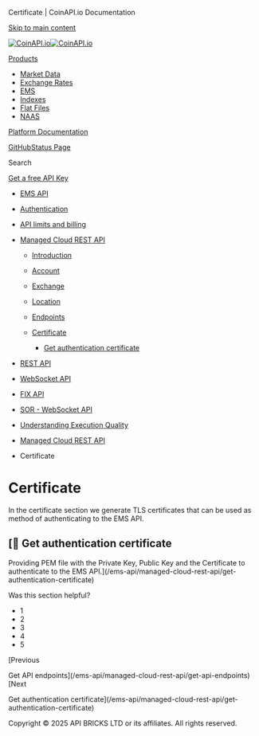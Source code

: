 Certificate | CoinAPI.io Documentation




[Skip to main content](#__docusaurus_skipToContent_fallback)

[![CoinAPI.io](/img/logo.svg)![CoinAPI.io](/img/logo.svg)](https://www.coinapi.io)

[Products](/ems-api/managed-cloud-rest-api/certificate)

* [Market Data](/market-data/)
* [Exchange Rates](/exchange-rates-api/)
* [EMS](/ems-api/)
* [Indexes](/indexes-api/)
* [Flat Files](/flat-files-api/)
* [NAAS](/naas-api/)

[Platform Documentation](/general/authentication)

[GitHub](https://github.com/api-bricks/api-bricks-sdk)[Status Page](https://status.coinapi.io)

Search

[Get a free API Key](https://console.coinapi.io/?link=/apikeys/create)

* [EMS API](/ems-api/)
* [Authentication](/ems-api/authentication)
* [API limits and billing](/ems-api/api-limits-and-billing-metrics)
* [Managed Cloud REST API](/ems-api/rest-api/rest-api)

  + [Introduction](/ems-api/managed-cloud-rest-api/managed-cloud-rest-api)
  + [Account](/ems-api/managed-cloud-rest-api/account)
  + [Exchange](/ems-api/managed-cloud-rest-api/exchange)
  + [Location](/ems-api/managed-cloud-rest-api/location)
  + [Endpoints](/ems-api/managed-cloud-rest-api/endpoints)
  + [Certificate](/ems-api/managed-cloud-rest-api/certificate)

    - [Get authentication certificate](/ems-api/managed-cloud-rest-api/get-authentication-certificate)
* [REST API](/ems-api/managed-cloud-rest-api/managed-cloud-rest-api)
* [WebSocket API](/ems-api/websocket/)
* [FIX API](/ems-api/fix/)
* [SOR - WebSocket API](/ems-api/sor-websocket-api)
* [Understanding Execution Quality](/ems-api/understanding-execution-quality)

* [Managed Cloud REST API](/ems-api/rest-api/rest-api)
* Certificate

Certificate
===========

In the certificate section we generate TLS certificates that can be used as method of authenticating to the EMS API.

[📄️ Get authentication certificate
---------------------------------

Providing PEM file with the Private Key, Public Key and the Certificate to authenticate to the EMS API.](/ems-api/managed-cloud-rest-api/get-authentication-certificate)

Was this section helpful?

* 1
* 2
* 3
* 4
* 5

[Previous

Get API endpoints](/ems-api/managed-cloud-rest-api/get-api-endpoints)[Next

Get authentication certificate](/ems-api/managed-cloud-rest-api/get-authentication-certificate)

Copyright © 2025 API BRICKS LTD or its affiliates. All rights reserved.